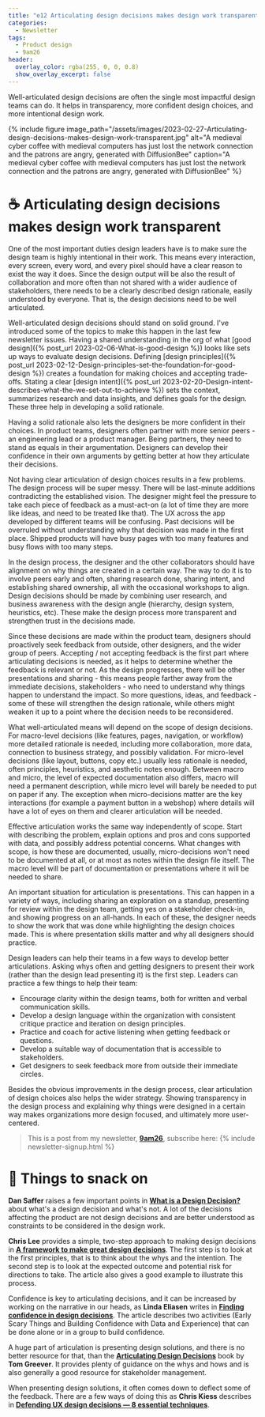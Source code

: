 ```yaml
---
title: "e12 Articulating design decisions makes design work transparent"
categories:
  - Newsletter
tags:
  - Product design
  - 9am26
header:
  overlay_color: rgba(255, 0, 0, 0.8)
  show_overlay_excerpt: false
---
```


Well-articulated design decisions are often the single most impactful design teams can do. It helps in transparency, more confident design choices, and more intentional design work.

{% include figure image_path="/assets/images/2023-02-27-Articulating-design-decisions-makes-design-work-transparent.jpg" alt="A medieval cyber coffee with medieval computers has just lost the network connection and the patrons are angry, generated with DiffusionBee" caption="A medieval cyber coffee with medieval computers has just lost the network connection and the patrons are angry, generated with DiffusionBee" %}

# ☕  Articulating design decisions makes design work transparent

One of the most important duties design leaders have is to make sure the design team is highly intentional in their work. This means every interaction, every screen, every word, and every pixel should have a clear reason to exist the way it does. Since the design output will be also the result of collaboration and more often than not shared with a wider audience of stakeholders, there needs to be a clearly described design rationale, easily understood by everyone. That is, the design decisions need to be well articulated.

Well-articulated design decisions should stand on solid ground. I've introduced some of the topics to make this happen in the last few newsletter issues. Having a shared understanding in the org of what [good design]({% post_url 2023-02-06-What-is-good-design %}) looks like sets up ways to evaluate design decisions. Defining [design principles]({% post_url 2023-02-12-Design-principles-set-the-foundation-for-good-design %}) creates a foundation for making choices and accepting trade-offs. Stating a clear [design intent]({% post_url 2023-02-20-Design-intent-describes-what-the-we-set-out-to-achieve %}) sets the context, summarizes research and data insights, and defines goals for the design. These three help in developing a solid rationale.

Having a solid rationale also lets the designers be more confident in their choices. In product teams, designers often partner with more senior peers - an engineering lead or a product manager. Being partners, they need to stand as equals in their argumentation. Designers can develop their confidence in their own arguments by getting better at how they articulate their decisions.

Not having clear articulation of design choices results in a few problems. The design process will be super messy. There will be last-minute additions contradicting the established vision. The designer might feel the pressure to take each piece of feedback as a must-act-on (a lot of time they are more like ideas, and need to be treated like that). The UX across the app developed by different teams will be confusing. Past decisions will be overruled without understanding why that decision was made in the first place. Shipped products will have busy pages with too many features and busy flows with too many steps.

In the design process, the designer and the other collaborators should have alignment on why things are created in a certain way. The way to do it is to involve peers early and often, sharing research done, sharing intent, and establishing shared ownership, all with the occasional workshops to align. Design decisions should be made by combining user research, and business awareness with the design angle (hierarchy, design system, heuristics, etc). These make the design process more transparent and strengthen trust in the decisions made.

Since these decisions are made within the product team, designers should proactively seek feedback from outside, other designers, and the wider group of peers. Accepting / not accepting feedback is the first part where articulating decisions is needed, as it helps to determine whether the feedback is relevant or not. As the design progresses, there will be other presentations and sharing - this means people farther away from the immediate decisions, stakeholders - who need to understand why things happen to understand the impact. So more questions, ideas, and feedback - some of these will strengthen the design rationale, while others might weaken it up to a point where the decision needs to be reconsidered.

What well-articulated means will depend on the scope of design decisions. For macro-level decisions (like features, pages, navigation, or workflow) more detailed rationale is needed, including more collaboration, more data, connection to business strategy, and possibly validation. For micro-level decisions (like layout, buttons, copy etc.) usually less rationale is needed, often principles, heuristics, and aesthetic notes enough. Between macro and micro, the level of expected documentation also differs, macro will need a permanent description, while micro level will barely be needed to put on paper if any. The exception when micro-decisions matter are the key interactions (for example a payment button in a webshop) where details will have a lot of eyes on them and clearer articulation will be needed.

Effective articulation works the same way independently of scope. Start with describing the problem, explain options and pros and cons supported with data, and possibly address potential concerns. What changes with scope, is how these are documented, usually, micro-decisions won't need to be documented at all, or at most as notes within the design file itself. The macro level will be part of documentation or presentations where it will be needed to share.

An important situation for articulation is presentations. This can happen in a variety of ways, including sharing an exploration on a standup, presenting for review within the design team, getting yes on a stakeholder check-in, and showing progress on an all-hands. In each of these, the designer needs to show the work that was done while highlighting the design choices made. This is where presentation skills matter and why all designers should practice.

Design leaders can help their teams in a few ways to develop better articulations. Asking whys often and getting designers to present their work (rather than the design lead presenting it) is the first step. Leaders can practice a few things to help their team:
- Encourage clarity within the design teams, both for written and verbal communication skills.
- Develop a design language within the organization with consistent critique practice and iteration on design principles.
- Practice and coach for active listening when getting feedback or questions.
- Develop a suitable way of documentation that is accessible to stakeholders.
- Get designers to seek feedback more from outside their immediate circles.

Besides the obvious improvements in the design process, clear articulation of design choices also helps the wider strategy. Showing transparency in the design process and explaining why things were designed in a certain way makes organizations more design focused, and ultimately more user-centered.

> This is a post from my newsletter, **[9am26](https://polgarp.com/categories/newsletter/)**, subscribe here:
> {% include newsletter-signup.html %}

# 🍪 Things to snack on

**Dan Saffer** raises a few important points in **[What is a Design Decision?](https://odannyboy.medium.com/what-is-a-design-decision-21fb7fb17089)** about what's a design decision and what's not. A lot of the decisions affecting the product are not design decisions and are better understood as constraints to be considered in the design work.

**Chris Lee** provides a simple, two-step approach to making design decisions in **[A framework to make great design decisions](https://uxdesign.cc/a-framework-to-make-great-design-decisions-ce4a366bf3e1)**. The first step is to look at the first principles, that is to think about the whys and the intention. The second step is to look at the expected outcome and potential risk for directions to take. The article also gives a good example to illustrate this process.

Confidence is key to articulating decisions, and it can be increased by working on the narrative in our heads, as **Linda Eliasen** writes in **[Finding confidence in design decisions](https://www.figma.com/blog/finding-confidence-in-design-decisions/)**. The article describes two activities (Early Scary Things and Building Confidence with Data and Experience) that can be done alone or in a group to build confidence.

A huge part of articulation is presenting design solutions, and there is no better resource for that, than the **[Articulating Design Decisions](https://www.oreilly.com/library/view/articulating-design-decisions/9781491921555/)** book by **Tom Greever**. It provides plenty of guidance on the whys and hows and is also generally a good resource for stakeholder management. 

When presenting design solutions, it often comes down to deflect some of the feedback. There are a few ways of doing this as **Chris Kiess** describes in **[Defending UX design decisions — 8 essential techniques](http://chriskiess.net/defending-ux-design-decisions-8-essential-techniques/)**.